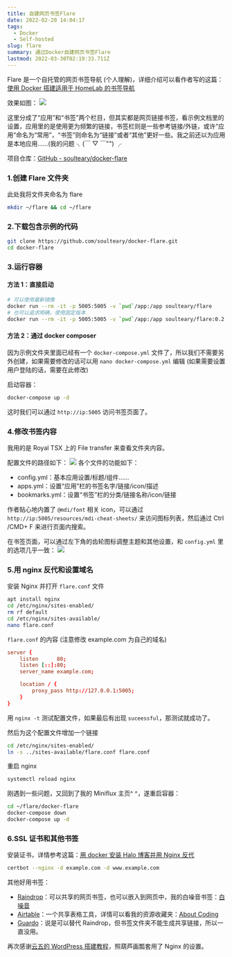 ```yaml
---
title: 自建网页书签Flare
date: 2022-02-20 14:04:17
tags:
  - Docker
  - Self-hosted
slug: flare
summary: 通过Docker自建网页书签Flare
lastmod: 2022-03-30T02:19:33.711Z
---
```


Flare 是一个自托管的网页书签导航 (个人理解)，详细介绍可以看作者写的这篇：[使用 Docker 搭建适用于 HomeLab 的书签导航](https://sspai.com/post/71329)

效果如图：
![](https://uneorange.oss-cn-guangzhou.aliyuncs.com/202202152046471.png)

这里分成了“应用”和“书签”两个栏目，但其实都是网页链接书签，看示例文档里的设置，应用里的是使用更为频繁的链接，书签栏则是一些参考链接/外链，或许“应用”命名为“常用”，“书签”则命名为“链接”或者“其他”更好一些。我之前还以为应用是本地应用……(我的问题
╮(￣ ▽ ￣"") ╭

项目仓库：[GitHub - soulteary/docker-flare](https://github.com/soulteary/docker-flare)

### 1.创建 Flare 文件夹

此处我将文件夹命名为 flare

```bash
mkdir ~/flare && cd ~/flare
```

### 2.下载包含示例的代码

```bash
git clone https://github.com/soulteary/docker-flare.git
cd docker-flare
```

### 3.运行容器

#### 方法 1：直接启动

```bash
# 可以使用最新镜像
docker run --rm -it -p 5005:5005 -v `pwd`/app:/app soulteary/flare
# 也可以追求明确，使用固定版本
docker run --rm -it -p 5005:5005 -v `pwd`/app:/app soulteary/flare:0.2.10
```

#### 方法 2：通过 docker composer

因为示例文件夹里面已经有一个 `docker-compose.yml` 文件了，所以我们不需要另外创建，如果需要修改的话可以用 `nano docker-compose.yml` 编辑 (如果需要设置用户登陆的话，需要在此修改)

启动容器：

```bash
docker-compose up -d
```

这时我们可以通过 `http://ip:5005` 访问书签页面了。

### 4.修改书签内容

我用的是 Royal TSX 上的 File transfer 来查看文件夹内容。

配置文件的路径如下：
![](https://uneorange.oss-cn-guangzhou.aliyuncs.com/202202152023587.png)
各个文件的功能如下：

- config.yml：基本应用设置/标题/组件……
- apps.yml：设置“应用”栏的书签名字/链接/icon/描述
- bookmarks.yml：设置“书签”栏的分类/链接名称/icon/链接

作者贴心地内置了 `@mdi/font` 相关 icon，可以通过 `http://ip:5005/resources/mdi-cheat-sheets/` 来访问图标列表，然后通过 Ctrl /CMD+ F 来进行页面内搜索。

在书签页面，可以通过左下角的齿轮图标调整主题和其他设置，和 `config.yml` 里的选项几乎一致：
![](https://uneorange.oss-cn-guangzhou.aliyuncs.com/202202152044727.png)

### 5.用 nginx 反代和设置域名

安装 Nginx 并打开 `flare.conf` 文件

```bash
apt install nginx
cd /etc/nginx/sites-enabled/
rm rf default
cd /etc/nginx/sites-available/
nano flare.conf
```

`flare.conf` 的内容 (注意修改 example.com 为自己的域名)

```conf
server {
    listen      80;
    listen [::]:80;
    server_name example.com;

    location / {
        proxy_pass http://127.0.0.1:5005;
    }
}
```

用 `nginx -t` 测试配置文件，如果最后有出现 `suceessful`，那测试就成功了。

然后为这个配置文件增加一个链接

```bash
cd /etc/nginx/sites-enabled/
ln -s ../sites-available/flare.conf flare.conf
```

重启 nginx

```bash
systemctl reload nginx
```

刚遇到一些问题，又回到了我的 Miniflux 主页^ ^，遂重启容器：

```bash
cd ~/flare/docker-flare
docker-compose down
docker-compose up -d
```

### 6.SSL 证书和其他书签

安装证书，详情参考这篇：[用 docker 安装 Halo 博客并用 Nginx 反代](https://halo.seviche.cc/archives/halo-in-docker)

```bash
certbot --nginx -d example.com -d www.example.com
```

其他好用书签：

- [Raindrop](https://app.raindrop.io/)：可以共享的网页书签，也可以嵌入到网页中，我的白噪音书签：[白噪音](https://raindrop.io/Rainny/-21205390)
- [Airtable](https://airtable.com/)：一个共享表格工具，详情可以看我的资源收藏夹：[About Coding](https://airtable.com/shrpftxf6JgRomP2X/tblEvtThXHNBMQ8lW/viwSXGTALloahC10H)
- [Guardo](https://guardo.io/)：说是可以替代 Raindrop，但书签文件夹不能生成共享链接，所以一直没用。

再次感谢[云五的 WordPress 搭建教程](https://yukieyun.net/tech/shared-service-same-server-wordpress/)，照葫芦画瓢套用了 Nginx 的设置。
